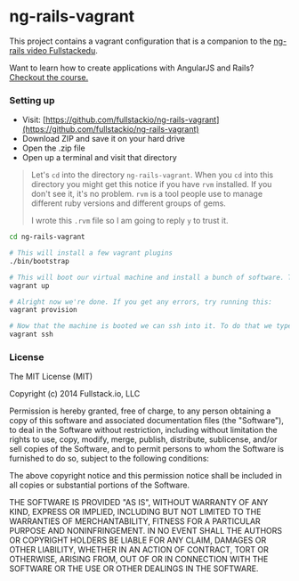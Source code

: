 # ng-rails-vagrant

This project contains a vagrant configuration that is a companion to the [ng-rails video Fullstackedu](https://www.fullstackedu.com/products/ng-rails).

Want to learn how to create applications with AngularJS and Rails? [Checkout the course.](https://www.fullstackedu.com/products/ng-rails)

### Setting up

- Visit: [https://github.com/fullstackio/ng-rails-vagrant](https://github.com/fullstackio/ng-rails-vagrant)
- Download ZIP and save it on your hard drive 
- Open the .zip file 
- Open up a terminal and visit that directory 

> Let's `cd` into the directory `ng-rails-vagrant`. When you `cd` into this directory you might get this notice if you have `rvm` installed. If you don't see it, it's no problem. `rvm` is a tool people use to manage different ruby versions and different groups of gems.
> 
> I wrote this `.rvm` file so I am going to reply `y` to trust it.

```bash
cd ng-rails-vagrant

# This will install a few vagrant plugins
./bin/bootstrap

# This will boot our virtual machine and install a bunch of software. This can take a few minutes, so you might want to grab a cup of coffee.
vagrant up

# Alright now we're done. If you get any errors, try running this:
vagrant provision

# Now that the machine is booted we can ssh into it. To do that we type: 
vagrant ssh
```


### License
The MIT License (MIT)

Copyright (c) 2014 Fullstack.io, LLC

Permission is hereby granted, free of charge, to any person obtaining a copy
of this software and associated documentation files (the "Software"), to deal
in the Software without restriction, including without limitation the rights
to use, copy, modify, merge, publish, distribute, sublicense, and/or sell
copies of the Software, and to permit persons to whom the Software is
furnished to do so, subject to the following conditions:

The above copyright notice and this permission notice shall be included in
all copies or substantial portions of the Software.

THE SOFTWARE IS PROVIDED "AS IS", WITHOUT WARRANTY OF ANY KIND, EXPRESS OR
IMPLIED, INCLUDING BUT NOT LIMITED TO THE WARRANTIES OF MERCHANTABILITY,
FITNESS FOR A PARTICULAR PURPOSE AND NONINFRINGEMENT. IN NO EVENT SHALL THE
AUTHORS OR COPYRIGHT HOLDERS BE LIABLE FOR ANY CLAIM, DAMAGES OR OTHER
LIABILITY, WHETHER IN AN ACTION OF CONTRACT, TORT OR OTHERWISE, ARISING FROM,
OUT OF OR IN CONNECTION WITH THE SOFTWARE OR THE USE OR OTHER DEALINGS IN
THE SOFTWARE.
